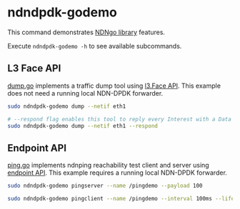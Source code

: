 # ndndpdk-godemo

This command demonstrates [NDNgo library](../../ndn) features.

Execute `ndndpdk-godemo -h` to see available subcommands.

## L3 Face API

[dump.go](dump.go) implements a traffic dump tool using [l3.Face API](../../ndn/l3).
This example does not need a running local NDN-DPDK forwarder.

```bash
sudo ndndpdk-godemo dump --netif eth1

# --respond flag enables this tool to reply every Interest with a Data packet
sudo ndndpdk-godemo dump --netif eth1 --respond
```

## Endpoint API

[ping.go](ping.go) implements ndnping reachability test client and server using [endpoint API](../../ndn/endpoint).
This example requires a running local NDN-DPDK forwarder.

```bash
sudo ndndpdk-godemo pingserver --name /pingdemo --payload 100

sudo ndndpdk-godemo pingclient --name /pingdemo --interval 100ms --lifetime 1000ms
```
